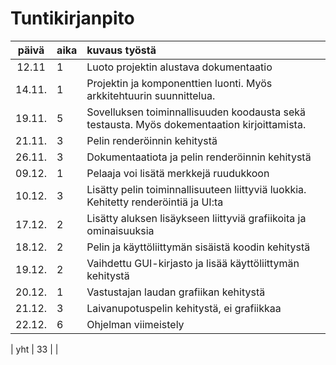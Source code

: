 # Tuntikirjanpito

| päivä  | aika | kuvaus työstä |
| :----: |:-----| :-----|
| 12.11  | 1    | Luoto projektin alustava dokumentaatio |
| 14.11. | 1    | Projektin ja komponenttien luonti. Myös arkkitehtuurin suunnittelua. |
| 19.11. | 5    | Sovelluksen toiminnallisuuden koodausta sekä testausta. Myös dokementaation kirjoittamista. |
| 21.11. | 3    | Pelin renderöinnin kehitystä |
| 26.11. | 3    | Dokumentaatiota ja pelin renderöinnin kehitystä |
| 09.12. | 1    | Pelaaja voi lisätä merkkejä ruudukkoon |
| 10.12. | 3    | Lisätty pelin toiminnallisuuteen liittyviä luokkia. Kehitetty renderöintiä ja UI:ta |
| 17.12. | 2    | Lisätty aluksen lisäykseen liittyviä grafiikoita ja ominaisuuksia |
| 18.12. | 2    | Pelin ja käyttöliittymän sisäistä koodin kehitystä  |
| 19.12. | 2    | Vaihdettu GUI-kirjasto ja lisää käyttöliittymän kehitystä  |
| 20.12. | 1    | Vastustajan laudan grafiikan kehitystä |
| 21.12. | 3    | Laivanupotuspelin kehitystä, ei grafiikkaa |
| 22.12. | 6    | Ohjelman viimeistely |

| yht    | 33   |  | 